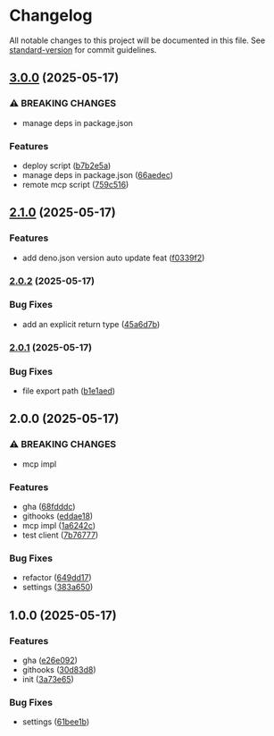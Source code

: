 # Changelog

All notable changes to this project will be documented in this file. See [standard-version](https://github.com/conventional-changelog/standard-version) for commit guidelines.

## [3.0.0](https://github.com/sakupi01/mcp-saba/compare/v2.1.0...v3.0.0) (2025-05-17)


### ⚠ BREAKING CHANGES

* manage deps in package.json

### Features

* deploy script ([b7b2e5a](https://github.com/sakupi01/mcp-saba/commit/b7b2e5a7ee8ac08c9664552a04ac52b63565fda5))
* manage deps in package.json ([66aedec](https://github.com/sakupi01/mcp-saba/commit/66aedec1738535e2c54ac0554caaacd4d395e0df))
* remote mcp script ([759c516](https://github.com/sakupi01/mcp-saba/commit/759c51675ceec81663e1bb5cbf1b6ddc98891d1a))

## [2.1.0](https://github.com/sakupi01/mcp-saba/compare/v2.0.2...v2.1.0) (2025-05-17)


### Features

* add deno.json version auto update feat ([f0339f2](https://github.com/sakupi01/mcp-saba/commit/f0339f2e5843075fbe5f39d6b8c38801c720f377))

### [2.0.2](https://github.com/sakupi01/mcp-saba/compare/v2.0.1...v2.0.2) (2025-05-17)


### Bug Fixes

* add an explicit return type ([45a6d7b](https://github.com/sakupi01/mcp-saba/commit/45a6d7b7f9bd389eb35c40870ab2463e0ba892b2))

### [2.0.1](https://github.com/sakupi01/mcp-saba/compare/v2.0.0...v2.0.1) (2025-05-17)


### Bug Fixes

* file export path ([b1e1aed](https://github.com/sakupi01/mcp-saba/commit/b1e1aed7c01595468893c1e6bda846b6ea84527f))

## 2.0.0 (2025-05-17)


### ⚠ BREAKING CHANGES

* mcp impl

### Features

* gha ([68fdddc](https://github.com/sakupi01/mcp-saba/commit/68fdddc9f12b68160613c05fdd4f1a121fb76da4))
* githooks ([eddae18](https://github.com/sakupi01/mcp-saba/commit/eddae18247b4944bd092941f2b77001bdaf23cee))
* mcp impl ([1a6242c](https://github.com/sakupi01/mcp-saba/commit/1a6242c106167e872bb6f817caa4cb5b59303036))
* test client ([7b76777](https://github.com/sakupi01/mcp-saba/commit/7b7677741e2768eb5c7dda4d1042587757ff72af))


### Bug Fixes

* refactor ([649dd17](https://github.com/sakupi01/mcp-saba/commit/649dd17184086e401819a0f5322f892c85c7da64))
* settings ([383a650](https://github.com/sakupi01/mcp-saba/commit/383a6502dc830ee38b032ad56c03bd14e371ebac))

## 1.0.0 (2025-05-17)


### Features

* gha ([e26e092](https://github.com/sakupi01/mcp-saba/commit/e26e0929cf91f54fd6b7e26241f84f31f2df618e))
* githooks ([30d83d8](https://github.com/sakupi01/mcp-saba/commit/30d83d85024f62dbb6307a8fab6c4662ade527cf))
* init ([3a73e65](https://github.com/sakupi01/mcp-saba/commit/3a73e65ce338d1c832ccaa53cce6bf093ae18746))


### Bug Fixes

* settings ([61bee1b](https://github.com/sakupi01/mcp-saba/commit/61bee1bdf3fa9fdb43a5aa0cac8248817b41d403))
